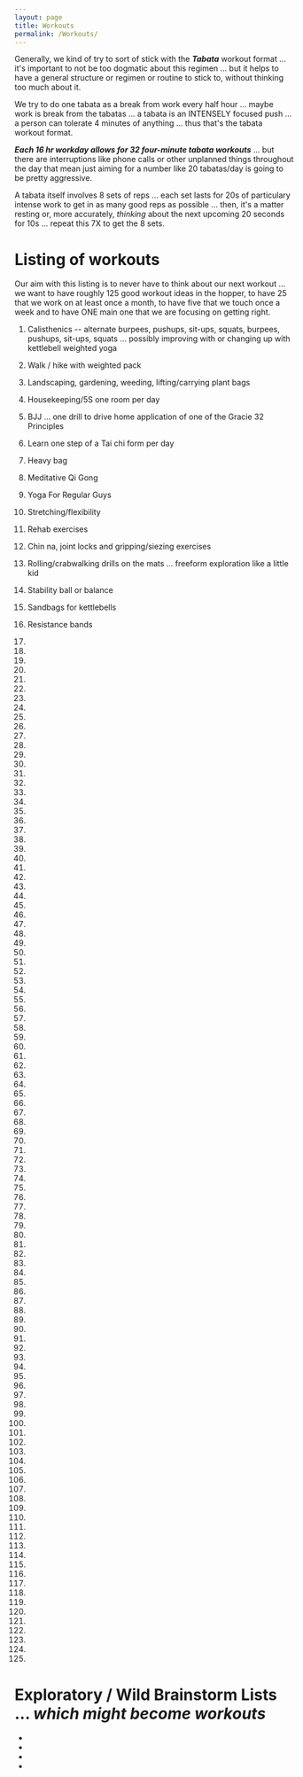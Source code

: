 ```yaml
---
layout: page
title: Workouts
permalink: /Workouts/
---
```



Generally, we kind of try to sort of stick with the ***Tabata*** workout format ... it's important to not be too dogmatic about this regimen ... but it helps to have a general structure or regimen or routine to stick to, without thinking too much about it.

We try to do one tabata as a break from work every half hour ... maybe work is break from the tabatas ... a tabata is an INTENSELY focused push ... a person can tolerate 4 minutes of anything ... thus that's the tabata workout format.

***Each 16 hr workday allows for 32 four-minute tabata workouts*** ... but there are interruptions like phone calls or other unplanned things throughout the day that mean just aiming for a number like 20 tabatas/day is going to be pretty aggressive.

A tabata itself involves 8 sets of reps ... each set lasts for 20s of particulary intense work to get in as many good reps as possible ... then, it's a matter resting or, more accurately, *thinking* about the next upcoming 20 seconds for 10s ... repeat this 7X to get the 8 sets.

# Listing of workouts

Our aim with this listing is to never have to think about our next workout ... we want to have roughly 125 good workout ideas in the hopper, to have 25 that we work on at least once a month, to have five that we touch once a week and to have ONE main one that we are focusing on getting right.

1) Calisthenics -- alternate burpees, pushups, sit-ups, squats, burpees, pushups, sit-ups, squats ... possibly improving with or changing up with kettlebell weighted yoga

2) Walk / hike with weighted pack

3) Landscaping, gardening, weeding, lifting/carrying plant bags

4) Housekeeping/5S one room per day

5) BJJ ... one drill to drive home application of one of the Gracie 32 Principles

6) Learn one step of a Tai chi form per day

7) Heavy bag

8) Meditative Qi Gong

9) Yoga For Regular Guys 

10) Stretching/flexibility

11) Rehab exercises

12) Chin na, joint locks and gripping/siezing exercises

13) Rolling/crabwalking drills on the mats ... freeform exploration like a little kid

14) Stability ball or balance

15) Sandbags for kettlebells

16) Resistance bands

17)

18)

19)

20)

21)

22) 

23)

24) 

25)

26)

27)

28)

29)

30)

31)

32) 

33)

34) 

35)

36)

37)

38)

39)

40)

41)

42) 

43)

44) 

45)

46)

47)

48)

49)

50)

51)

52) 

53)

54) 

55)

56)

57)

58)

59)

60)

61)

62) 

63)

64) 

65)

66)

67)

68)

69)

70)

71)

72) 

73)

74) 

75)

76)

77)

78)

79)

80)

81)

82) 

83)

84) 

85)

86)

87)

88)

89)

90)

91)

92) 

93)

94) 

95)

96)

97)

98)

99)

100)

101)

102) 

103)

104) 

105)

106)

107)

108)

109)

110)

111)

112) 

113)

114) 

115)

116)

117)

118)

119)

120)

121)

122)

123)

124)

125)

# Exploratory / Wild Brainstorm Lists ... *which might become workouts*


* 

* 

* 

* 
